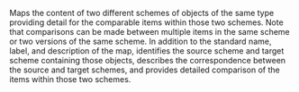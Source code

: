 Maps the content of two different schemes of objects of the same type providing detail for the comparable items within those two schemes. Note that comparisons can be made between multiple items in the same scheme or two versions of the same scheme. In addition to the standard name, label, and description of the map, identifies the source scheme and target scheme containing those objects, describes the correspondence between the source and target schemes, and provides detailed comparison of the items within those two schemes.